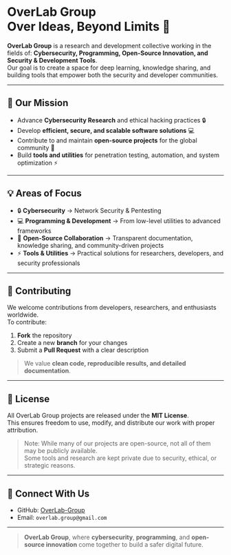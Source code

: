 # OverLab Group<br/>Over Ideas, Beyond Limits 🚀

**OverLab Group** is a research and development collective working in the fields of:
**Cybersecurity, Programming, Open-Source Innovation, and Security & Development Tools**.  
Our goal is to create a space for deep learning, knowledge sharing, and building tools that empower both the security and developer communities.

---

## 🎯 Our Mission
- Advance **Cybersecurity Research** and ethical hacking practices 🔒
- Develop **efficient, secure, and scalable software solutions** 💻
- Contribute to and maintain **open-source projects** for the global community 🤝
- Build **tools and utilities** for penetration testing, automation, and system optimization ⚡

---

## 💡 Areas of Focus
- 🔒 **Cybersecurity** → Network Security & Pentesting  
- 💻 **Programming & Development** → From low-level utilities to advanced frameworks  
- 🤝 **Open-Source Collaboration** → Transparent documentation, knowledge sharing, and community-driven projects  
- ⚡ **Tools & Utilities** → Practical solutions for researchers, developers, and security professionals  

---

## 🙌 Contributing
We welcome contributions from developers, researchers, and enthusiasts worldwide.  
To contribute:  
1. **Fork** the repository  
2. Create a new **branch** for your changes  
3. Submit a **Pull Request** with a clear description  

> We value **clean code, reproducible results, and detailed documentation**.  

---

## 📜 License
All OverLab Group projects are released under the **MIT License**.  
This ensures freedom to use, modify, and distribute our work with proper attribution.  

> Note: While many of our projects are open-source, not all of them may be publicly available.  
> Some tools and research are kept private due to security, ethical, or strategic reasons.  

---

## 📧 Connect With Us
- GitHub: [OverLab-Group](https://github.com/OverLab-Group)  
- Email: `overlab.group@gmail.com`  

---

> **OverLab Group**, where **cybersecurity**, **programming**, and **open-source innovation** come together to build a safer digital future.
